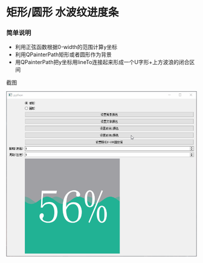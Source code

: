 # 矩形/圆形 水波纹进度条

 
### 简单说明
 - 利用正弦函数根据0-width的范围计算y坐标
 - 利用QPainterPath矩形或者圆形作为背景
 - 用QPainterPath把y坐标用lineTo连接起来形成一个U字形+上方波浪的闭合区间

截图

![1](ScreenShot/1.gif)
